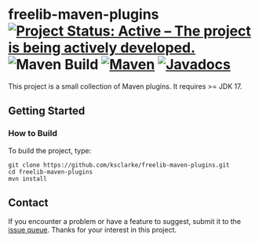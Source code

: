 # freelib-maven-plugins <br>[![Project Status: Active – The project is being actively developed.](https://www.repostatus.org/badges/latest/active.svg)](https://www.repostatus.org/#active) ![Maven Build](https://github.com/ksclarke/freelib-maven-plugins/workflows/Maven%20PR%20Build/badge.svg) [![Maven](https://img.shields.io/maven-metadata/v/https/repo1.maven.org/maven2/info/freelibrary/freelib-maven-plugins/maven-metadata.xml.svg?colorB=brightgreen)](https://search.maven.org/artifact/info.freelibrary/freelib-maven-plugins) [![Javadocs](http://javadoc.io/badge2/info.freelibrary/freelib-maven-plugins/latest/javadoc.svg)](https://javadoc.io/doc/info.freelibrary/freelib-maven-plugins/latest/index.html)

This project is a small collection of Maven plugins. It requires &gt;= JDK 17.

## Getting Started

### How to Build

To build the project, type:

    git clone https://github.com/ksclarke/freelib-maven-plugins.git
    cd freelib-maven-plugins
    mvn install

## Contact

If you encounter a problem or have a feature to suggest, submit it to the [issue queue](https://github.com/ksclarke/freelib-maven-plugins/issues "GitHub Issues Queue"). Thanks for your interest in this project.
